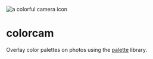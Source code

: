 ![a colorful camera icon](colorcam/src/main/res/drawable-xxxhdpi/ic_launcher.png?raw=true)

colorcam
========

Overlay color palettes on photos using the [palette](https://developer.android.com/tools/support-library/features.html#v7-palette) library.
